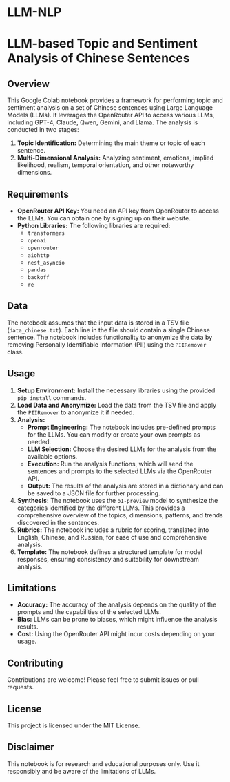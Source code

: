 # LLM-NLP

# LLM-based Topic and Sentiment Analysis of Chinese Sentences

## Overview

This Google Colab notebook provides a framework for performing topic and sentiment analysis on a set of Chinese sentences using Large Language Models (LLMs). It leverages the OpenRouter API to access various LLMs, including GPT-4, Claude, Qwen, Gemini, and Llama. The analysis is conducted in two stages:

1. **Topic Identification:** Determining the main theme or topic of each sentence.
2. **Multi-Dimensional Analysis:** Analyzing sentiment, emotions, implied likelihood, realism, temporal orientation, and other noteworthy dimensions.

## Requirements

- **OpenRouter API Key:** You need an API key from OpenRouter to access the LLMs. You can obtain one by signing up on their website. 
- **Python Libraries:** The following libraries are required:
    - `transformers`
    - `openai`
    - `openrouter`
    - `aiohttp`
    - `nest_asyncio`
    - `pandas`
    - `backoff`
    - `re`

## Data

The notebook assumes that the input data is stored in a TSV file (`data_chinese.txt`). Each line in the file should contain a single Chinese sentence. The notebook includes functionality to anonymize the data by removing Personally Identifiable Information (PII) using the `PIIRemover` class.

## Usage

1. **Setup Environment:** Install the necessary libraries using the provided `pip install` commands.
2. **Load Data and Anonymize:** Load the data from the TSV file and apply the `PIIRemover` to anonymize it if needed.
3. **Analysis:**
    - **Prompt Engineering:** The notebook includes pre-defined prompts for the LLMs. You can modify or create your own prompts as needed.
    - **LLM Selection:** Choose the desired LLMs for the analysis from the available options.
    - **Execution:** Run the analysis functions, which will send the sentences and prompts to the selected LLMs via the OpenRouter API.
    - **Output:** The results of the analysis are stored in a dictionary and can be saved to a JSON file for further processing.
4. **Synthesis:** The notebook uses the `o1-preview` model to synthesize the categories identified by the different LLMs. This provides a comprehensive overview of the topics, dimensions, patterns, and trends discovered in the sentences.
5. **Rubrics:** The notebook includes a rubric for scoring, translated into English, Chinese, and Russian, for ease of use and comprehensive analysis.
6. **Template:** The notebook defines a structured template for model responses, ensuring consistency and suitability for downstream analysis.

## Limitations

- **Accuracy:** The accuracy of the analysis depends on the quality of the prompts and the capabilities of the selected LLMs.
- **Bias:** LLMs can be prone to biases, which might influence the analysis results.
- **Cost:** Using the OpenRouter API might incur costs depending on your usage.

## Contributing

Contributions are welcome! Please feel free to submit issues or pull requests.

## License

This project is licensed under the MIT License.

## Disclaimer

This notebook is for research and educational purposes only. Use it responsibly and be aware of the limitations of LLMs.
